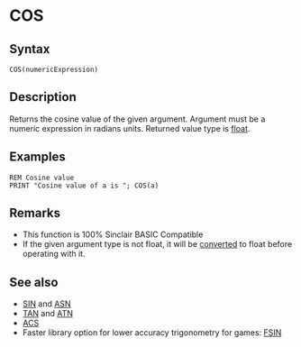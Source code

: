 # COS

## Syntax

```
COS(numericExpression)
```
 

## Description

Returns the cosine value of the given argument.
Argument must be a numeric expression in radians units. Returned value type is [float](types.md#Float).

## Examples

```
REM Cosine value
PRINT "Cosine value of a is "; COS(a)
```
 

## Remarks

*  This function is 100% Sinclair BASIC Compatible
*  If the given argument type is not float, it will be [converted](cast.md) to float before operating with it.

## See also

* [SIN](sin.md) and [ASN](asn.md)
* [TAN](tan.md) and [ATN](atn.md)
* [ACS](acs.md)
*  Faster library option for lower accuracy trigonometry for games: [FSIN](library/fsin.bas.md)

